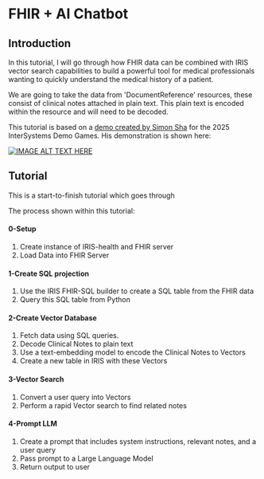 # FHIR + AI Chatbot

## Introduction

In this tutorial, I will go through how FHIR data can be combined with IRIS vector search capabilities to build a powerful tool for medical professionals wanting to quickly understand the medical history of a patient. 

We are going to take the data from 'DocumentReference' resources, these consist of clinical notes attached in plain text. This plain text is encoded within the resource and will need to be decoded.

This tutorial is based on a [demo created by Simon Sha](https://community.intersystems.com/post/demo-video-fhir-powered-ai-healthcare-assistant) for the 2025 InterSystems Demo Games. His demonstration is shown here: 

[![IMAGE ALT TEXT HERE](https://img.youtube.com/vi/P5JcdjLNvbc/0.jpg)](https://www.youtube.com/watch?v=P5JcdjLNvbc)


## Tutorial

This is a start-to-finish tutorial which goes through 

The process shown within this tutorial: 

#### 0-Setup
1. Create instance of IRIS-health and FHIR server
2. Load Data into FHIR Server

#### 1-Create SQL projection
1. Use the IRIS FHIR-SQL builder to create a SQL table from the FHIR data
2. Query this SQL table from Python

#### 2-Create Vector Database
1. Fetch data using SQL queries.
2. Decode Clinical Notes to plain text
3. Use a text-embedding model to encode the Clinical Notes to Vectors
4. Create a new table in IRIS with these Vectors

#### 3-Vector Search
1. Convert a user query into Vectors
2. Perform a rapid Vector search to find related notes

#### 4-Prompt LLM 
1. Create a prompt that includes system instructions,  relevant notes, and a user query
2. Pass prompt to a Large Language Model
3. Return output to user